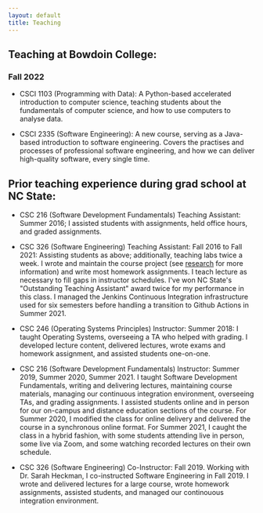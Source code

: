 ```yaml
---
layout: default
title: Teaching
---
```



## Teaching at Bowdoin College:

### Fall 2022

* CSCI 1103 (Programming with Data): A Python-based accelerated introduction to computer science, teaching students about the fundamentals of computer science, and how to use computers to analyse data.

* CSCI 2335 (Software Engineering): A new course, serving as a Java-based introduction to software engineering.  Covers the practises and processes of professional software engineering, and how we can deliver high-quality software, every single time.



## Prior teaching experience during grad school at NC State:

* CSC 216 (Software Development Fundamentals) Teaching Assistant: Summer 2016; I assisted students with assignments, held office hours, and graded assignments.

* CSC 326 (Software Engineering) Teaching Assistant: Fall 2016 to Fall 2021: Assisting students as above; additionally, teaching labs twice a week.  I wrote and maintain the course project (see [research](/research.html) for more information) and write most homework assignments.  I teach lecture as necessary to fill gaps in instructor schedules.  I've won NC State's "Outstanding Teaching Assistant" award twice for my performance in this class.  I managed the Jenkins Continuous Integration infrastructure used for six semesters before handling a transition to Github Actions in Summer 2021.

* CSC 246 (Operating Systems Principles) Instructor: Summer 2018: I taught Operating Systems, overseeing a TA who helped with grading.  I developed lecture content, delivered lectures, wrote exams and homework assignment, and assisted students one-on-one.

* CSC 216 (Software Development Fundamentals) Instructor: Summer 2019, Summer 2020, Summer 2021.  I taught Software Development Fundamentals, writing and delivering lectures, maintaining course materials, managing our continuous integration environment, overseeing TAs, and grading assignments.  I assisted students online and in person for our on-campus and distance education sections of the course.  For Summer 2020, I modified the class for online delivery and delivered the course in a synchronous online format.  For Summer 2021, I caught the class in a hybrid fashion, with some students attending live in person, some live via Zoom, and some watching recorded lectures on their own schedule.

* CSC 326 (Software Engineering) Co-Instructor: Fall 2019.  Working with Dr. Sarah Heckman, I co-instructed Software Engineering in Fall 2019.  I wrote and delivered lectures for a large course, wrote homework assignments, assisted students, and managed our continouous integration environment.  

